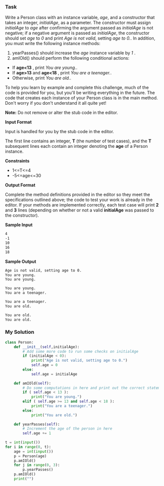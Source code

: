 ### Task
Write a Person class with an instance variable, _age_, and a constructor that takes an integer, _initialAge_, as a parameter. The constructor must assign _initialAge_ to _age_ after confirming the argument passed as _initialAge_ is not negative; if a negative argument is passed as _initialAge_, the constructor should set _age_ to _0_ and print _Age is not valid_, setting _age to 0._. 
In addition, you must write the following instance methods:

1) yearPasses() should increase the _age_ instance variable by _1_ .
2) amIOld() should perform the following conditional actions:
  - If **age<13** , print _You are young._.
  - If **age>13** and **age<18**  , print _You are a teenager._.
  - Otherwise, print _You are old._.

To help you learn by example and complete this challenge, much of the code is provided for you, but you'll be writing everything in the future. The code that creates each instance of your Person class is in the main method. Don't worry if you don't understand it all quite yet!

**Note:** Do not remove or alter the stub code in the editor.

**Input Format**

Input is handled for you by the stub code in the editor.

The first line contains an integer, **T** (the number of test cases), and the **T** subsequent lines each contain an integer denoting the **age** of a Person instance.


**Constraints**

- 1<=T<=4
- -5<=age<=30

**Output Format**

Complete the method definitions provided in the editor so they meet the specifications outlined above; the code to test your work is already in the editor. If your methods are implemented correctly, each test case will print **2** and **3** lines (depending on whether or not a valid **initialAge** was passed to the constructor).

**Sample Input**

```txt
4
-1
10
16
18
```

**Sample Output**

```txt
Age is not valid, setting age to 0.
You are young.
You are young.

You are young.
You are a teenager.

You are a teenager.
You are old.

You are old.
You are old.
```


### My Solution

```py
class Person:
    def __init__(self,initialAge):
        # Add some more code to run some checks on initialAge
        if (initialAge < 0):
            print("Age is not valid, setting age to 0.")
            self.age = 0
        else:
            self.age = initialAge
                
    def amIOld(self):
        # Do some computations in here and print out the correct statement to the console
        if ( self.age < 13 ):
            print("You are young.")
        elif ( self.age >= 13 and self.age < 18 ):
            print("You are a teenager.")
        else:
            print("You are old.")
                    
    def yearPasses(self):
        # Increment the age of the person in here
        self.age += 1
                
t = int(input())
for i in range(0, t):
    age = int(input())         
    p = Person(age)  
    p.amIOld()
    for j in range(0, 3):
        p.yearPasses()       
    p.amIOld()
    print("")
```
